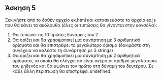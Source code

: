 Άσκηση 5
------------------------------------------------------------------------------------------------------------------------------------------------------------------------
Ξεκινήστε από το δοθέν αρχείο ex.html και κατασκευάστε το αρχείο ex.js που θα κάνει τα ακόλουθα (όλες οι τυπώσεις θα γίνονται στην κονσόλα):

1. Θα τυπώνει τις 10 πρώτες δυνάμεις του 2
2. Θα ορίζει και θα χρησιμοποιεί μια συνάρτηση με 3 αριθμητικά ορίσματα και θα επιστρέφει το μεγαλύτερο όρισμα (δοκιμάστε στη συνέχεια να καλέστε τη συνάρτηση με 3        strings)
3. Θα ορίζει και θα χρησιμοποιεί μια συνάρτηση με 2 αριθμητικά ορίσματα, τα οποία θα ελέγχει αν είναι ακέραιοι αριθμοί μεγαλύτεροι του μηδενός και θα υψώνει τον πρώτο      στη δύναμη του δευτέρου. Σε κάθε άλλη περίπτωση θα επιστρέφει undefined.
